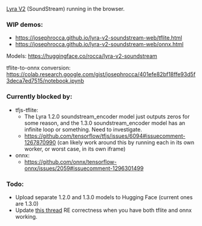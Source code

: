 [Lyra V2](https://github.com/google/lyra) (SoundStream) running in the browser.

### WIP demos:
 * https://josephrocca.github.io/lyra-v2-soundstream-web/tflite.html
 * https://josephrocca.github.io/lyra-v2-soundstream-web/onnx.html
 

Models: https://huggingface.co/rocca/lyra-v2-soundstream

tflite-to-onnx conversion: https://colab.research.google.com/gist/josephrocca/401efe82bf18ffe93d5f3deca7ed7515/notebook.ipynb

### Currently blocked by:

* tfjs-tflite:
   * The Lyra 1.2.0 soundstream_encoder model just outputs zeros for some reason, and the 1.3.0 soundstream_encoder model has an infinite loop or something. Need to investigate.
   * https://github.com/tensorflow/tfjs/issues/6094#issuecomment-1267870990 (can likely work around this by running each in its own worker, or worst case, in its own iframe)
* onnx:
   * https://github.com/onnx/tensorflow-onnx/issues/2059#issuecomment-1296301499
   
   
### Todo:
 * Upload separate 1.2.0 and 1.3.0 models to Hugging Face (current ones are 1.3.0)
 * Update [this thread](https://github.com/onnx/tensorflow-onnx/issues/2059#issuecomment-1285372747) RE correctness when you have both tflite and onnx working.
